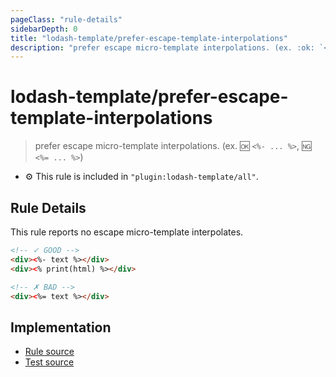 ```yaml
---
pageClass: "rule-details"
sidebarDepth: 0
title: "lodash-template/prefer-escape-template-interpolations"
description: "prefer escape micro-template interpolations. (ex. :ok: `<%- ... %>`, :ng: `<%= ... %>`)"
---
```

# lodash-template/prefer-escape-template-interpolations
> prefer escape micro-template interpolations. (ex. :ok: `<%- ... %>`, :ng: `<%= ... %>`)

- :gear: This rule is included in `"plugin:lodash-template/all"`.

## Rule Details

This rule reports no escape micro-template interpolates.

<eslint-code-block :rules="{'lodash-template/prefer-escape-template-interpolations': ['error']}">

```html
<!-- ✓ GOOD -->
<div><%- text %></div>
<div><% print(html) %></div>

<!-- ✗ BAD -->
<div><%= text %></div>
```

</eslint-code-block>

## Implementation

- [Rule source](https://github.com/ota-meshi/eslint-plugin-lodash-template/blob/master/lib/rules/prefer-escape-template-interpolations.js)
- [Test source](https://github.com/ota-meshi/eslint-plugin-lodash-template/blob/master/tests/lib/rules/prefer-escape-template-interpolations.js)
